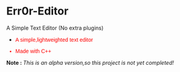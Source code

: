 # Err0r-Editor
A Simple Text Editor (No extra plugins)
<font face="arial" color="red"><ul><li><p>A simple,lightweighted text editor</p></li>
  <li><p>Made with C++</p></li></font></ul>
  <p><strong>Note : </strong><i>This is an alpha version,so this project is not yet completed!</i></p>

